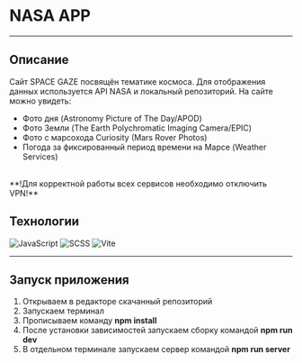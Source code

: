 # NASA APP
___

## Описание
Сайт SPACE GAZE посвящён тематике космоса. Для отображения данных используется API NASA и локальный репозиторий. На сайте можно увидеть: <br>
- Фото дня (Astronomy Picture of The Day/APOD) <br>
- Фото Земли (The Earth Polychromatic Imaging Camera/EPIC) <br>
- Фото с марсохода Curiosity (Mars Rover Photos) <br>
- Погода за фиксированный период времени на Марсе (Weather Services) <br>
<br>
**!Для корректной работы всех сервисов необходимо отключить VPN!**
  
## Технологии
![JavaScript](https://img.shields.io/badge/JavaScript-ES6-yellow)
![SCSS](https://img.shields.io/badge/SCSS-3.6.0-pink)
![Vite](https://img.shields.io/badge/Vite-2.6.4-brightgreen)
___

## Запуск приложения
1. Открываем в редакторе скачанный репозиторий
2. Запускаем терминал
3. Прописываем команду **npm install**
4. После установки зависимостей запускаем сборку командой **npm run dev**
5. В отдельном терминале запускаем сервер командой **npm run server**

